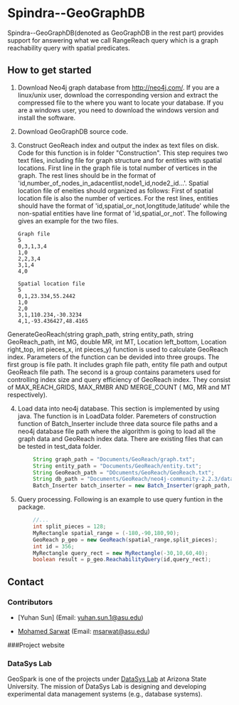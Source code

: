 # Spindra--GeoGraphDB

Spindra--GeoGraphDB(denoted as GeoGraphDB in the rest part) provides support for answering what we call RangeReach query which is a graph reachability query with spatial predicates.

## How to get started
1.  Download Neo4j graph database from http://neo4j.com/. If you are a linux/unix user, download the corresponding version and extract the compressed file to the where you want to locate your database. If you are a windows user, you need to download the windows version and install the software.
2.  Download GeoGraphDB source code.
3.  Construct GeoReach index and output the index as text files on disk. Code for this function is in folder "Construction". This step requires two text files, including file for graph structure and for entities with spatial locations. First line in the graph file is total number of vertices in the graph. The rest lines should be in the format of 'id,number_of_nodes_in_adacentlist,node1_id,node2_id...'. Spatial location file of eneities should organized as follows: First of spatial location file is also the number of vertices. For the rest lines, entities should have the format of 'id,spatial_or_not,longtitude,latitude' while the non-spatial entities have line format of 'id,spatial_or_not'. The following gives an example for the two files. 

        Graph file
        5
        0,3,1,3,4
        1,0
        2,2,3,4
        3,1,4
        4,0

        Spatial location file
        5
        0,1,23.334,55.2442
        1,0
        2,0
        3,1,110.234,-30.3234
        4,1,-93.436427,48.4165

GenerateGeoReach(string graph_path, string entity_path, string GeoReach_path, int MG, double MR, int MT, Location left_bottom, Location right_top, int pieces_x, int pieces_y) function is used to calculate GeoReach index. Parameters of the function can be devided into three groups. The first group is file path. It includes graph file path, entity file path and output GeoReach file path. The second is a group contains parameters used for controlling index size and query efficiency of GeoReach index. They consist of MAX_REACH_GRIDS, MAX_RMBR AND MERGE_COUNT ( MG, MR and MT respectively). 

        

4. Load data into neo4j database. This section is implemented by using java. The function is in LoadData folder. Paremeters of construction function of Batch_Inserter include three data source file paths and a neo4j database file path where the algorithm is going to load all the graph data and GeoReach index data. There are existing files that can be tested in test_data folder.
```java
        String graph_path = "Documents/GeoReach/graph.txt";
        String entity_path = "Documents/GeoReach/entity.txt";
        String GeoReach_path = "DOcuments/GeoReach/GeoReach.txt";
        String db_path = "Documents/GeoReach/neo4j-community-2.2.3/data/graph.db";
        Batch_Inserter batch_inserter = new Batch_Inserter(graph_path, entity_path, GeoReach_path, db_path);
```
5. Query processing. Following is an example to use query funtion in the package.
```java
        //...
        int split_pieces = 128;
        MyRectangle spatial_range = (-180,-90,180,90);
        GeoReach p_geo = new GeoReach(spatial_range,split_pieces);
        int id = 356;
        MyRectangle query_rect = new MyRectangle(-30,10,60,40);
        boolean result = p_geo.ReachabilityQuery(id,query_rect);
```

## Contact

### Contributors
* [Yuhan Sun] (Email: yuhan.sun.1@asu.edu)

* [Mohamed Sarwat](http://faculty.engineering.asu.edu/sarwat/) (Email: msarwat@asu.edu)

###Project website

### DataSys Lab
GeoSpark is one of the projects under [DataSys Lab](http://www.datasyslab.org/) at Arizona State University. The mission of DataSys Lab is designing and developing experimental data management systems (e.g., database systems).
